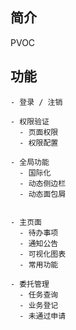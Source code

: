 ## 简介

PVOC

## 功能

```
- 登录 / 注销

- 权限验证
  - 页面权限
  - 权限配置

- 全局功能
  - 国际化
  - 动态侧边栏
  - 动态面包屑


- 主页面
  - 待办事项
  - 通知公告
  - 可视化图表
  - 常用功能

- 委托管理
  - 任务查询
  - 业务登记
  - 未通过申请

```

